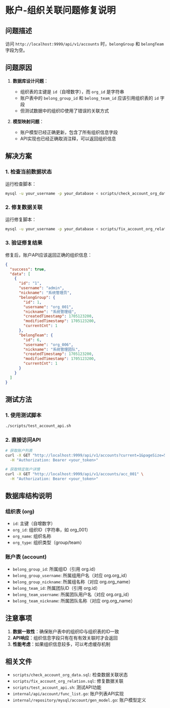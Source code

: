 # 账户-组织关联问题修复说明

## 问题描述

访问 `http://localhost:9999/api/v1/accounts` 时，`belongGroup` 和 `belongTeam` 字段为空。

## 问题原因

1. **数据库设计问题**：
   - 组织表的主键是 `id`（自增数字），而 `org_id` 是字符串
   - 账户表中的 `belong_group_id` 和 `belong_team_id` 应该引用组织表的 `id` 字段
   - 但测试数据中的组织ID使用了错误的关联方式

2. **模型映射问题**：
   - 账户模型已经正确更新，包含了所有组织信息字段
   - API实现也已经正确取消注释，可以返回组织信息

## 解决方案

### 1. 检查当前数据状态

运行检查脚本：
```bash
mysql -u your_username -p your_database < scripts/check_account_org_data.sql
```

### 2. 修复数据关联

运行修复脚本：
```bash
mysql -u your_username -p your_database < scripts/fix_account_org_relation.sql
```

### 3. 验证修复结果

修复后，账户API应该返回正确的组织信息：

```json
{
  "success": true,
  "data": [
    {
      "id": "1",
      "username": "admin",
      "nickname": "系统管理员",
      "belongGroup": {
        "id": 1,
        "username": "org_001",
        "nickname": "系统管理组",
        "createdTimestamp": 1705123200,
        "modifiedTimestamp": 1705123200,
        "currentCnt": 1
      },
      "belongTeam": {
        "id": 6,
        "username": "org_006",
        "nickname": "系统管理团队",
        "createdTimestamp": 1705123200,
        "modifiedTimestamp": 1705123200,
        "currentCnt": 1
      }
    }
  ]
}
```

## 测试方法

### 1. 使用测试脚本
```bash
./scripts/test_account_api.sh
```

### 2. 直接访问API
```bash
# 获取账户列表
curl -X GET "http://localhost:9999/api/v1/accounts?current=1&pageSize=5" \
  -H "Authorization: Bearer <your_token>"

# 获取特定账户详情
curl -X GET "http://localhost:9999/api/v1/accounts/acc_001" \
  -H "Authorization: Bearer <your_token>"
```

## 数据库结构说明

### 组织表 (org)
- `id`: 主键（自增数字）
- `org_id`: 组织ID（字符串，如 org_001）
- `org_name`: 组织名称
- `org_type`: 组织类型（group/team）

### 账户表 (account)
- `belong_group_id`: 所属组ID（引用 org.id）
- `belong_group_username`: 所属组用户名（对应 org.org_id）
- `belong_group_nickname`: 所属组名称（对应 org.org_name）
- `belong_team_id`: 所属团队ID（引用 org.id）
- `belong_team_username`: 所属团队用户名（对应 org.org_id）
- `belong_team_nickname`: 所属团队名称（对应 org.org_name）

## 注意事项

1. **数据一致性**：确保账户表中的组织ID与组织表的ID一致
2. **API响应**：组织信息字段只有在有有效关联时才会返回
3. **性能考虑**：如果组织信息较多，可以考虑缓存机制

## 相关文件

- `scripts/check_account_org_data.sql`: 检查数据关联状态
- `scripts/fix_account_org_relation.sql`: 修复数据关联
- `scripts/test_account_api.sh`: 测试API功能
- `internal/api/account/func_list.go`: 账户列表API实现
- `internal/repository/mysql/account/gen_model.go`: 账户模型定义 